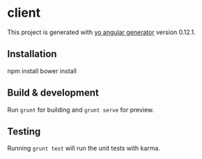# client

This project is generated with [yo angular generator](https://github.com/yeoman/generator-angular)
version 0.12.1.

## Installation

npm install
bower install

## Build & development

Run `grunt` for building and `grunt serve` for preview.

## Testing

Running `grunt test` will run the unit tests with karma.
